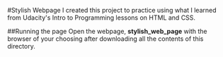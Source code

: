 #Stylish Webpage
I created this project to practice using what I learned from Udacity's Intro to Programming
lessons on HTML and CSS. 

##Running the page
Open the webpage, **stylish_web_page** with the browser of your choosing after 
downloading all the contents of this directory. 